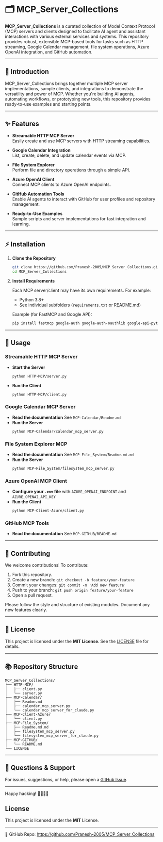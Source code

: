 # 🗂️ MCP_Server_Collections

**MCP_Server_Collections** is a curated collection of Model Context Protocol (MCP) servers and clients designed to facilitate AI agent and assistant interactions with various external services and systems. This repository provides robust, extensible MCP-based tools for tasks such as HTTP streaming, Google Calendar management, file system operations, Azure OpenAI integration, and GitHub automation.

---

## 🚀 Introduction

MCP_Server_Collections brings together multiple MCP server implementations, sample clients, and integrations to demonstrate the versatility and power of MCP. Whether you're building AI agents, automating workflows, or prototyping new tools, this repository provides ready-to-use examples and starting points.

---

## ✨ Features

- **Streamable HTTP MCP Server**  
  Easily create and use MCP servers with HTTP streaming capabilities.

- **Google Calendar Integration**  
  List, create, delete, and update calendar events via MCP.

- **File System Explorer**  
  Perform file and directory operations through a simple API.

- **Azure OpenAI Client**  
  Connect MCP clients to Azure OpenAI endpoints.

- **GitHub Automation Tools**  
  Enable AI agents to interact with GitHub for user profiles and repository management.

- **Ready-to-Use Examples**  
  Sample scripts and server implementations for fast integration and learning.

---

## ⚡ Installation

1. **Clone the Repository**
   ```bash
   git clone https://github.com/Pranesh-2005/MCP_Server_Collections.git
   cd MCP_Server_Collections
   ```

2. **Install Requirements**

   Each MCP server/client may have its own requirements. For example:
   - Python 3.8+
   - See individual subfolders (`requirements.txt` or README.md)

   Example (for FastMCP and Google API):
   ```bash
   pip install fastmcp google-auth google-auth-oauthlib google-api-python-client python-dotenv openai
   ```

---

## 🚦 Usage

### Streamable HTTP MCP Server

- **Start the Server**
  ```bash
  python HTTP-MCP/server.py
  ```
- **Run the Client**
  ```bash
  python HTTP-MCP/client.py
  ```

### Google Calendar MCP Server

- **Read the documentation**
  See `MCP-Calendar/Readme.md`
- **Run the Server**
  ```bash
  python MCP-Calendar/calendar_mcp_server.py
  ```

### File System Explorer MCP

- **Read the documentation**
  See `MCP-File_System/Readme.md.md`
- **Run the Server**
  ```bash
  python MCP-File_System/filesystem_mcp_server.py
  ```

### Azure OpenAI MCP Client

- **Configure your `.env` file** with `AZURE_OPENAI_ENDPOINT` and `AZURE_OPENAI_API_KEY`
- **Run the Client**
  ```bash
  python MCP-Client-Azure/client.py
  ```

### GitHub MCP Tools

- **Read the documentation**
  See `MCP-GITHUB/README.md`

---

## 🤝 Contributing

We welcome contributions! To contribute:

1. Fork this repository.
2. Create a new branch: `git checkout -b feature/your-feature`
3. Commit your changes: `git commit -m 'Add new feature'`
4. Push to your branch: `git push origin feature/your-feature`
5. Open a pull request.

Please follow the style and structure of existing modules. Document any new features clearly.

---

## 📄 License

This project is licensed under the **MIT License**. See the [LICENSE](LICENSE) file for details.

---

## 📚 Repository Structure

```
MCP_Server_Collections/
├── HTTP-MCP/
│   ├── client.py
│   └── server.py
├── MCP-Calendar/
│   ├── Readme.md
│   ├── calendar_mcp_server.py
│   └── calendar_mcp_server_for_claude.py
├── MCP-Client-Azure/
│   └── client.py
├── MCP-File_System/
│   ├── Readme.md.md
│   ├── filesystem_mcp_server.py
│   └── filesystem_mcp_server_for_claude.py
├── MCP-GITHUB/
│   └── README.md
└── LICENSE
```

---

## 💬 Questions & Support

For issues, suggestions, or help, please open a [GitHub Issue](https://github.com/Pranesh-2005/MCP_Server_Collections/issues).

---

Happy hacking! 👩‍💻👨‍💻

## License
This project is licensed under the **MIT** License.

---
🔗 GitHub Repo: https://github.com/Pranesh-2005/MCP_Server_Collections
